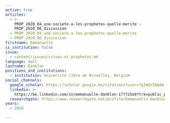 ```yaml
---
active: true
articles:
  - >-
    PROP_2020_04_une-societe-a-les-prophetes-quelle-merite -
    PROP_2020_06_discussion
  - PROP_2020_04_une-societe-a-les-prophetes-quelle-merite
  - PROP_2020_06_discussion
firstname: Emmanuelle
is_institution: false
issue:
  - content/issues/crises-et-prophetes.md
language: null
lastname: Danblon
positions_and_institutions:
  - institution: Université libre de Bruxelles, Belgium
social_channels:
  google_scholar: https://scholar.google.be/citations?user=7gIWdzIAAAAJ&hl=fr
  linkedin: >-
    https://be.linkedin.com/in/emmanuelle-danblon-177725a9?trk=public_profile_samename-profile
  researchgate: https://www.researchgate.net/profile/Emmanuelle-Danblon
years:
  - 2020

---
```

